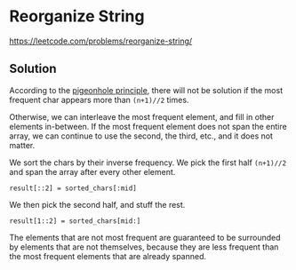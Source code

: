 # Reorganize String

https://leetcode.com/problems/reorganize-string/

## Solution

According to the [pigeonhole principle](https://en.wikipedia.org/wiki/Pigeonhole_principle), there will not be solution
if the most frequent char appears more than `(n+1)//2` times.

Otherwise, we can interleave the most frequent element, and fill in other elements in-between. If the most frequent
element does not span the entire array, we can continue to use the second, the third, etc., and it does not matter.

We sort the chars by their inverse frequency. We pick the first half `(n+1)//2` and span the array after every other
element.

```
result[::2] = sorted_chars[:mid]
```

We then pick the second half, and stuff the rest.

```
result[1::2] = sorted_chars[mid:]
```

The elements that are not most frequent are guaranteed to be surrounded by elements that are not themselves, because
they are less frequent than the most frequent elements that are already spanned.
